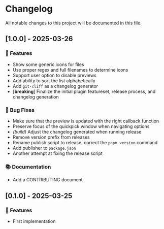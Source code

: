 # Changelog

All notable changes to this project will be documented in this file.

## [1.0.0] - 2025-03-26

### 🚀 Features

- Show some generic icons for files
- Use proper regex and full filenames to determine icons
- Support user option to disable previews
- Add ability to sort the list alphabetically
- Add `git-cliff` as a changelog generator
- [**breaking**] Finalize the initial plugin featureset, release process, and changelog generation

### 🐛 Bug Fixes

- Make sure that the preview is updated with the right callback function
- Preserve focus of the quickpick window when navigating options
- *(build)* Adjust the changelog generated when running release
- Remove version prefix from releases
- Rename publish script to release, correct the `pnpm version` command
- Add publisher to `package.json`
- Another attempt at fixing the release script

### 📚 Documentation

- Add a CONTRIBUTING document

## [0.1.0] - 2025-03-25

### 🚀 Features

- First implementation


